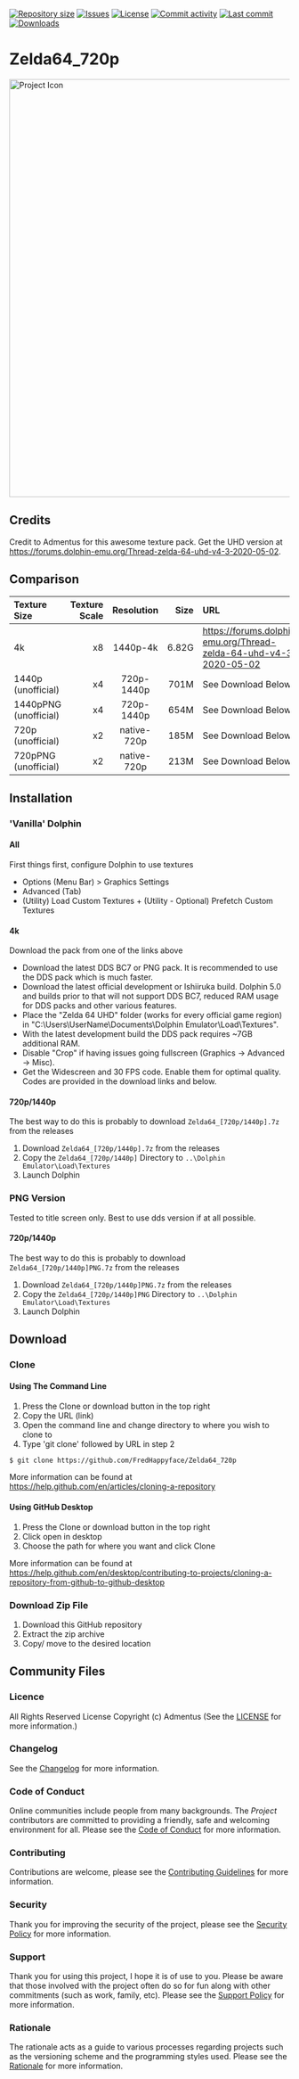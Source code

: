 [![Repository size](https://img.shields.io/github/repo-size/FredHappyface/Zelda64_720p.svg?style=for-the-badge)](../../)
[![Issues](https://img.shields.io/github/issues/FredHappyface/Zelda64_720p.svg?style=for-the-badge)](../../issues)
[![License](https://img.shields.io/github/license/FredHappyface/Zelda64_720p.svg?style=for-the-badge)](/LICENSE.md)
[![Commit activity](https://img.shields.io/github/commit-activity/m/FredHappyface/Zelda64_720p.svg?style=for-the-badge)](../../commits/master)
[![Last commit](https://img.shields.io/github/last-commit/FredHappyface/Zelda64_720p.svg?style=for-the-badge)](../../commits/master)
[![Downloads](https://img.shields.io/github/downloads/FredHappyface/Zelda64_720p/total.svg?style=for-the-badge)](../../releases)

# Zelda64_720p

<img src="readme-assets/icons/name.png" alt="Project Icon" width="750">


## Credits
Credit to Admentus for this awesome texture pack. Get the UHD version at
https://forums.dolphin-emu.org/Thread-zelda-64-uhd-v4-3-2020-05-02.


## Comparison

|Texture Size|Texture Scale|Resolution |Size |URL|
|:--         |------------:|:---------:|----:|:--|
|4k          |           x8|1440p-4k   |6.82G|https://forums.dolphin-emu.org/Thread-zelda-64-uhd-v4-3-2020-05-02|
|1440p (unofficial)|     x4| 720p-1440p| 701M|See Download Below|
|1440pPNG (unofficial)|  x4| 720p-1440p| 654M|See Download Below|
|720p (unofficial)|      x2|native-720p| 185M|See Download Below|
|720pPNG (unofficial)|   x2|native-720p| 213M|See Download Below|


## Installation


### 'Vanilla' Dolphin

#### All

First things first, configure Dolphin to use textures

- Options (Menu Bar) > Graphics Settings
- Advanced (Tab)
- (Utility) Load Custom Textures + (Utility - Optional) Prefetch Custom Textures

#### 4k

Download the pack from one of the links above

- Download the latest DDS BC7 or PNG pack. It is recommended to use the DDS pack
  which is much faster.
- Download the latest official development or Ishiiruka build. Dolphin 5.0 and
  builds prior to that will not support DDS BC7, reduced RAM usage for DDS packs
  and other various features.
- Place the "Zelda 64 UHD" folder (works for every official game region) in
  "C:\Users\UserName\Documents\Dolphin Emulator\Load\Textures".
- With the latest development build the DDS pack requires ~7GB additional RAM.
- Disable "Crop" if having issues going fullscreen (Graphics -> Advanced -> Misc).
- Get the Widescreen and 30 FPS code. Enable them for optimal quality. Codes are
  provided in the download links and below.

#### 720p/1440p

The best way to do this is probably to download `Zelda64_[720p/1440p].7z` from
the releases

1. Download `Zelda64_[720p/1440p].7z` from the releases
2. Copy the `Zelda64_[720p/1440p]` Directory to
   `..\Dolphin Emulator\Load\Textures`
3. Launch Dolphin


### PNG Version

Tested to title screen only. Best to use dds version if at all possible.

#### 720p/1440p

The best way to do this is probably to download `Zelda64_[720p/1440p]PNG.7z`
from the releases

1. Download `Zelda64_[720p/1440p]PNG.7z` from the releases
2. Copy the `Zelda64_[720p/1440p]PNG` Directory to
   `..\Dolphin Emulator\Load\Textures`
3. Launch Dolphin

## Download
### Clone
#### Using The Command Line
1. Press the Clone or download button in the top right
2. Copy the URL (link)
3. Open the command line and change directory to where you wish to
clone to
4. Type 'git clone' followed by URL in step 2
```bash
$ git clone https://github.com/FredHappyface/Zelda64_720p
```

More information can be found at
<https://help.github.com/en/articles/cloning-a-repository>

#### Using GitHub Desktop
1. Press the Clone or download button in the top right
2. Click open in desktop
3. Choose the path for where you want and click Clone

More information can be found at
<https://help.github.com/en/desktop/contributing-to-projects/cloning-a-repository-from-github-to-github-desktop>

### Download Zip File

1. Download this GitHub repository
2. Extract the zip archive
3. Copy/ move to the desired location

## Community Files
### Licence
All Rights Reserved License
Copyright (c) Admentus
(See the [LICENSE](/LICENSE.md) for more information.)

### Changelog
See the [Changelog](/CHANGELOG.md) for more information.

### Code of Conduct
Online communities include people from many backgrounds. The *Project*
contributors are committed to providing a friendly, safe and welcoming
environment for all. Please see the
[Code of Conduct](https://github.com/FredHappyface/.github/blob/master/CODE_OF_CONDUCT.md)
 for more information.

### Contributing
Contributions are welcome, please see the
[Contributing Guidelines](https://github.com/FredHappyface/.github/blob/master/CONTRIBUTING.md)
for more information.

### Security
Thank you for improving the security of the project, please see the
[Security Policy](https://github.com/FredHappyface/.github/blob/master/SECURITY.md)
for more information.

### Support
Thank you for using this project, I hope it is of use to you. Please be aware that
those involved with the project often do so for fun along with other commitments
(such as work, family, etc). Please see the
[Support Policy](https://github.com/FredHappyface/.github/blob/master/SUPPORT.md)
for more information.

### Rationale
The rationale acts as a guide to various processes regarding projects such as
the versioning scheme and the programming styles used. Please see the
[Rationale](https://github.com/FredHappyface/.github/blob/master/RATIONALE.md)
for more information.

